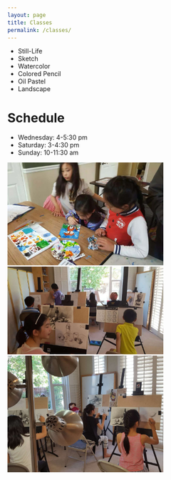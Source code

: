 ```yaml
---
layout: page
title: Classes
permalink: /classes/
---
```


* Still-Life
* Sketch
* Watercolor
* Colored Pencil
* Oil Pastel
* Landscape

# Schedule
* Wednesday: 4-5:30 pm
* Saturday: 3-4:30 pm
* Sunday: 10-11:30 am

<img src="/assets/images/student_life/IMG_4585.JPG" width="350"> <img
src="/assets/images/student_life/IMG_4601.JPG" width="350"> <img
src="/assets/images/student_life/IMG_4606.JPG" width="350">

